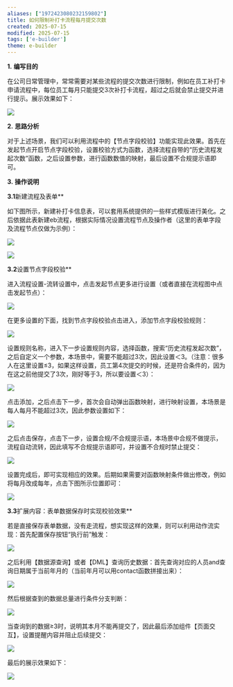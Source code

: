 ```yaml
---
aliases: ["1972423080232159802"]
title: 如何限制补打卡流程每月提交次数
created: 2025-07-15
modified: 2025-07-15
tags: ['e-builder']
theme: e-builder
---
```


**1.** **编写目的**

在公司日常管理中，常常需要对某些流程的提交次数进行限制，例如在员工补打卡申请流程中，每位员工每月只能提交3次补打卡流程，超过之后就会禁止提交并进行提示。展示效果如下：

![](a70340a33b284b1863f700f8e25dcdb4.jpg)

**2.** **思路分析**

对于上述场景，我们可以利用流程中的【节点字段校验】功能实现此效果。首先在发起节点开启节点字段校验，设置校验方式为函数，选择流程自带的“历史流程发起次数”函数，之后设置参数，进行函数数值的映射，最后设置不合规提示语即可。

**3.** **操作说明**

**3.1**新建流程及表单**

如下图所示，新建补打卡信息表，可以套用系统提供的一些样式模版进行美化。之后依据此表新建eb流程，根据实际情况设置流程节点及操作者（这里的表单字段及流程节点仅做为示例）：

![](7eacb6a570cc7ae96a0e10ee0644f4b4.jpg)

![](a874e59348804bc1b07f112ed4fd20cc.jpg)

**3.2**设置节点字段校验**

进入流程设置-流转设置中，点击发起节点更多进行设置（或者直接在流程图中点击发起节点）：

![](22eef1451558427da7fba8c117e20e9f.jpg)

在更多设置的下面，找到节点字段校验点击进入，添加节点字段校验规则：

![](e2b89e4b25dfaf78c0be1cf1473c447e.jpg)

设置规则名称，进入下一步设置规则内容，选择函数，搜索“历史流程发起次数”，之后自定义一个参数，本场景中，需要不能超过3次，因此设置＜3。（注意：很多人在这里设置≤3，如果这样设置，员工第4次提交的时候，还是符合条件的，因为在这之前他提交了3次，刚好等于3，所以要设置＜3）：

![](be539a400ce4761a63c98548b0aafb3f.jpg)

点击添加，之后点击下一步，首次会自动弹出函数映射，进行映射设置，本场景是每人每月不能超过3次，因此参数设置如下：

![](e31de74111fe7a89945efaab09feb04d.jpg)

之后点击保存，点击下一步，设置合规/不合规提示语，本场景中合规不做提示，流程自动流转，因此填写不合规提示语即可，并设置不合规时禁止提交：

![](cac71c755367c761cfeb8430929b6e9a.jpg)

设置完成后，即可实现相应的效果。后期如果需要对函数映射条件做出修改，例如将每月改成每年，点击下图所示位置即可：

![](8f29885adbe30ffee28a85715e0cf4c4.jpg)

**3.3**扩展内容：表单数据保存时实现校验效果**

若是直接保存表单数据，没有走流程，想实现这样的效果，则可以利用动作流实现：首先配置保存按钮“执行前”触发：

![](98d88ed3600c79aada4b05eb5a8f058d.jpg)

之后利用【数据源查询】或者【DML】查询历史数据：首先查询对应的人员and查询日期属于当前年月的（当前年月可以用contact函数拼接出来）：

![](3a7d857bb9a0b377ec0ce63f9781c306.jpg)

然后根据查到的数据总量进行条件分支判断：

![](93d2df68fa4b42c119816b8bce82d4e7.jpg)

当查询到的数据≥3时，说明其本月不能再提交了，因此最后添加组件【页面交互】，设置提醒内容并阻止后续提交：

![](68f4acdc60dc846dba09df18cea22ad9.jpg)

最后的展示效果如下：

![](b1646a78193550923251cf26c6f82013.jpg)